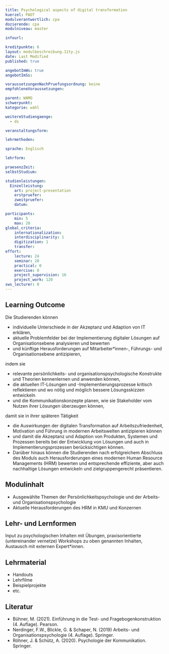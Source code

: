 ```yaml
---
title: Psychological aspects of digital transformation
kuerzel: PADT
modulverantwortlich: cpa
dozierende: cpa
modulniveau: master

infourl: 

kreditpunkte: 6
layout: modulbeschreibung.11ty.js
date: Last Modified
published: true

angebotImWs: true
angebotImSs: 

voraussetzungenNachPruefungsordnung: keine
empfohleneVoraussetzungen:

parent: WAMO
schwerpunkt:
kategorie: wahl

weitereStudiengaenge: 
  - ds

veranstaltungsform: 

lehrmethoden:

sprache: Englisch

lehrform:

praesenzZeit: 
selbstStudium: 

studienleistungen:
  Einzelleistung:
    art: project-presentation
    erstpruefer: 
    zweitpruefer: 
    datum:

participants: 
    min: 5
    max: 20
global_criteria:
    internationalization: 
    interdisciplinarity: 1
    digitization: 1
    transfer: 
effort:
    lecture: 24
    seminar: 20
    practical: 0
    exercise: 0
    project_supervision: 16
    project_work: 120
sws_lecturer: 0  
---
```




## Learning Outcome


Die Studierenden können 
* individuelle Unterschiede in der Akzeptanz und Adaption von IT erklären,
* aktuelle Problemfelder bei der Implementierung digitaler Lösungen auf Organisationsebene analysieren und bewerten
* und künftige Herausforderungen auf Mitarbeiter*innen-, Führungs- und Organisationsebene antizipieren,

indem sie 
* relevante persönlichkeits- und organisationspsychologische Konstrukte und Theorien kennenlernen und anwenden können,
* die aktuellen IT-Lösungen und -Implementierungsprozesse kritisch reflektieren und wo nötig und 
    möglich bessere Lösungsskizzen entwickeln
* und die Kommunikationskonzepte planen, wie sie Stakeholder vom Nutzen ihrer Lösungen überzeugen können,

damit sie in ihrer späteren Tätigkeit
* die Auswirkungen der digitalen Transformation auf Arbeitszufriedenheit, Motivation und Führung in 
    modernen Arbeitswelten antizipieren können 
* und damit die Akzeptanz und Adaption von Produkten, Systemen und Prozessen bereits bei der Entwicklung von 
    Lösungen und auch in Implementierungsprozessen berücksichtigen können. 
* Darüber hinaus können die Studierenden nach erfolgreichem Abschluss des Moduls auch 
    Herausforderungen eines modernen Human Resource Managements (HRM) bewerten und entsprechende effiziente, 
    aber auch nachhaltige Lösungen entwickeln und zielgruppengerecht präsentieren.


  
## Modulinhalt

* Ausgewählte Themen der Persönlichkeitspsychologie und der Arbeits- und Organisationspsychologie
* Aktuelle Herausforderungen des HRM in KMU und Konzernen



## Lehr- und Lernformen

Input zu psychologischen Inhalten mit Übungen, praxisorientierte (untereinander vernetze) Workshops zu oben 
genannten Inhalten, Austausch mit externen Expert*innen.


## Lehrmaterial

* Handouts
* Lehrfilme
* Beispielprojekte
* etc.



## Literatur

* Bühner, M. (2021). Einführung in die Test- und Fragebogenkonstruktion (4. Auflage). Pearson.
* Nerdinger, F.W., Blickle, G. & Schaper, N. (2019) Arbeits- und Organisationspsychologie (4. Auflage). Springer.
* Röhner, J. & Schütz, A. (2020). Psychologie der Kommunikation. Springer.
